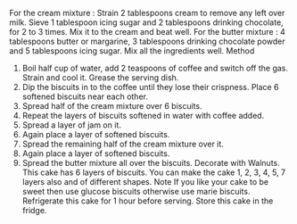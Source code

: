For the cream mixture : Strain 2 tablespoons cream to remove any left over milk. Sieve 1 tablespoon icing sugar and 2 tablespoons drinking chocolate, for 2 to 3 times. Mix it to the cream and beat well.
For the butter mixture : 4 tablespoons butter or margarine, 3 tablespoons drinking chocolate powder and 5 tablespoons icing sugar. Mix all the ingredients well.
                                                              Method
1) Boil half cup of water, add 2 teaspoons of coffee and switch off the gas. Strain and cool it. Grease the serving dish.
2) Dip the biscuits in to the coffee until they lose their crispness. Place 6 softened biscuits near each other.
3) Spread half of the cream mixture over 6 biscuits.
4) Repeat the layers of biscuits softened in water with coffee added.
5) Spread a layer of jam on it.
6) Again place a layer of softened biscuits.
7) Spread the remaining half of the cream mixture over it.
8) Again place a layer of softened biscuits.
9) Spread the butter mixture all over the biscuits. Decorate with Walnuts.
  This cake has 6 layers of biscuits. You can make the cake 1, 2, 3, 4, 5, 7 layers also and of different shapes.
                                                              Note
If you like your cake to be sweet then use glucose biscuits otherwise use marie biscuits. Refrigerate this cake for 1 hour before serving. Store this cake in the fridge.